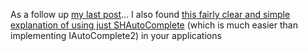 As a follow up <a href="http://weblogs.asp.net/duncanma/posts/38416.aspx" target="_blank" class="broken_link">my last post</a>&#8230; I also found <a href="http://www.vbaccelerator.com/home/NET/Code/Libraries/Shell_Projects/Auto-File_Completion_for_Text_Boxes_and_Combo_Boxes/article.asp" target="_blank" class="broken_link">this fairly clear and simple explanation of using just SHAutoComplete</a> (which is much easier than implementing IAutoComplete2) in your applications
